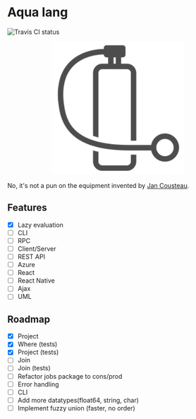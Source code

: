 # Aqua lang

![Travis CI status](https://travis-ci.org/lionell/aqua.svg?branch=master)

<div align="center">
  <img width="300px" src="https://raw.githubusercontent.com/lionell/aqua/master/docs/logo.png" />
</div>

No, it's not a pun on the equipment invented by [Jan Cousteau](https://en.wikipedia.org/wiki/Jan_Cousteau).

## Features
- [x] Lazy evaluation
- [ ] CLI
- [ ] RPC
- [ ] Client/Server
- [ ] REST API
- [ ] Azure
- [ ] React
- [ ] React Native
- [ ] Ajax
- [ ] UML

## Roadmap
- [x] Project
- [x] Where (tests)
- [x] Project (tests)
- [ ] Join
- [ ] Join (tests)
- [ ] Refactor jobs package to cons/prod
- [ ] Error handling
- [ ] CLI
- [ ] Add more datatypes(float64, string, char)
- [ ] Implement fuzzy union (faster, no order)
